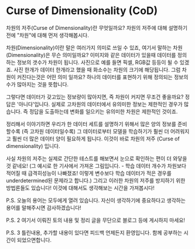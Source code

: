 # Curse of Dimensionality (CoD)

차원의 저주(Curse of Dimensionality)란 무엇일까요? 차원의 저주에 대해 설명하기 전에 "차원"에 대해 먼저 생각해봅시다.

차원(Dimensionality)이란 말은 여러가지 의미로 쓰일 수 있죠, 여기서 말하는 차원(Dimensionality)은 무슨 의미일까요? 이미지와 같은 데이터가 있을때 데이터를 정의하는 정보의 갯수가 차원이 됩니다. 사진으로 예를 들면 픽셀, RGB값 등등이 될 수 있겠죠. 사진 한개가 데이터 한개라고 했을 때 화소수는 차원의 크기에 해당됩니다. 그럼 차원이 커진다는것은 어떤 의미 일까요? 하나의 데이터를 표현하기 위해 정의되는 정보의 수가 많아지는 것을 뜻합니다.

그렇다면 데이터가 갖고있는 정보량이 많아지면, 즉 차원이 커지면 무조건 좋을까요? 정답은 '아니다'입니다. 실제로 고차원의 데이터에서 유의미한 정보는 제한적인 경우가 많습니다. 즉 정답을 도출하는데 변화를 일으키는 유의미한 차원은 제한적인 것이죠. 

정리해서 이야기하면 우리가 한 데이터 세트를 설명하기 위해서 많은 양의 정보를 준비할수록 (즉 고차원 데이터일수록) 그 데이터로부터 모델을 학습하기가 훨씬 더 어려워지고 훨씬 더 많은 데이터 양이 필요하게 됩니다. 이것이 바로 차원의 저주 (Curse of dimensionality) 입니다. 

사실 차원의 저주는 실제로 간단한 테스트를 해보면서 눈으로 확인하는 편이 더 와닿을 것 같네요! (그 예시로 한 기사에서 가져온 그림입니다. - 학습 데이터 개수가 차원보다 적어질 때 급격히성능이 나빠졌죠! 이렇게 변수보다 학습 데이터가 적은 경우를 underdetermined된 문제라고 합니다.) 그리고 이러한 차원의 저주를 방지하기 위한 방법론들도 있습니다! 이것에 대해서도 생각해보는 시간을 가져봅시다!

P.S. 오늘의 용어는 모두에게 열려 있습니다. 자신이 생각하기에 중요하다고 생각하는 용어를 말해주시면 감사하겠습니다!

P.S. 2 여기서 이뤄진 토의 내용 및 정리 글을 무단으로 블로그 등에 게시하지 마세요!

P.S. 3 틀린내용, 추가할 내용이 있다면 피드백 언제든지 환영입니다. 함께 공부하는 시간이 되었으면합니다.
